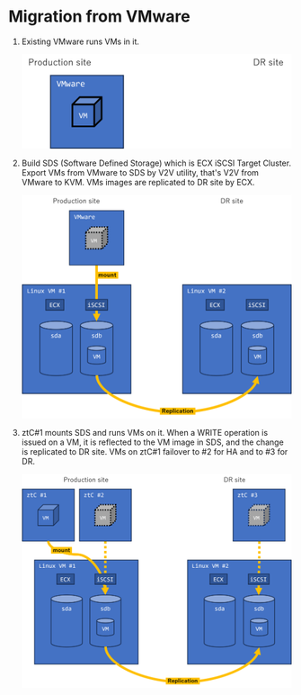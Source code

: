 # Migration from VMware

1. Existing VMware runs VMs in it.

   ![Phase1](Phase1.png)

2. Build SDS (Software Defined Storage) which is ECX iSCSI Target Cluster.
   Export VMs from VMware to SDS by V2V utility, that's V2V from VMware to KVM.
   VMs images are replicated to DR site by ECX.

   ![Phase2](Phase2.png)

3. ztC#1 mounts SDS and runs VMs on it.
   When a WRITE operation is issued on a VM, it is reflected to the VM image in SDS, and the change is replicated to DR site.
   VMs on ztC#1 failover to #2 for HA and to #3 for DR.

   ![Phase3](Phase3.png)
